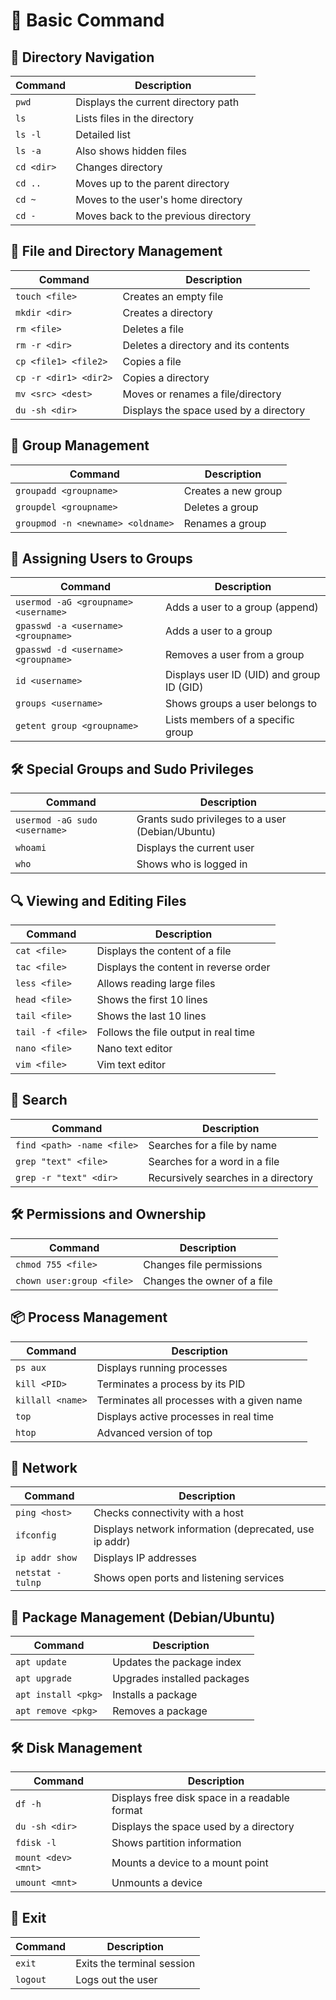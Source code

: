 # 📌 Basic Command

## 🔹 Directory Navigation
| Command       | Description |
|--------------|------------|
| `pwd`       | Displays the current directory path |
| `ls`        | Lists files in the directory |
| `ls -l`     | Detailed list |
| `ls -a`     | Also shows hidden files |
| `cd <dir>`  | Changes directory |
| `cd ..`     | Moves up to the parent directory |
| `cd ~`      | Moves to the user's home directory |
| `cd -`      | Moves back to the previous directory |

## 📂 File and Directory Management
| Command               | Description |
|----------------------|-------------|
| `touch <file>`       | Creates an empty file |
| `mkdir <dir>`        | Creates a directory |
| `rm <file>`          | Deletes a file |
| `rm -r <dir>`        | Deletes a directory and its contents |
| `cp <file1> <file2>` | Copies a file |
| `cp -r <dir1> <dir2>`| Copies a directory |
| `mv <src> <dest>`    | Moves or renames a file/directory |
| `du -sh <dir>`       | Displays the space used by a directory |

## 👥 Group Management
| Command                        | Description |
|--------------------------------|-------------|
| `groupadd <groupname>`         | Creates a new group |
| `groupdel <groupname>`         | Deletes a group |
| `groupmod -n <newname> <oldname>` | Renames a group |

## 🔄 Assigning Users to Groups
| Command                                    | Description |
|--------------------------------------------|-------------|
| `usermod -aG <groupname> <username>`      | Adds a user to a group (append) |
| `gpasswd -a <username> <groupname>`       | Adds a user to a group |
| `gpasswd -d <username> <groupname>`       | Removes a user from a group |
| `id <username>`                            | Displays user ID (UID) and group ID (GID) |
| `groups <username>`                        | Shows groups a user belongs to |
| `getent group <groupname>`                 | Lists members of a specific group |

## 🛠️ Special Groups and Sudo Privileges
| Command                                    | Description |
|--------------------------------------------|-------------|
| `usermod -aG sudo <username>`             | Grants sudo privileges to a user (Debian/Ubuntu) |
| `whoami`                                   | Displays the current user |
| `who`                                      | Shows who is logged in |

## 🔍 Viewing and Editing Files
| Command           | Description |
|------------------|-------------|
| `cat <file>`     | Displays the content of a file |
| `tac <file>`     | Displays the content in reverse order |
| `less <file>`    | Allows reading large files |
| `head <file>`    | Shows the first 10 lines |
| `tail <file>`    | Shows the last 10 lines |
| `tail -f <file>` | Follows the file output in real time |
| `nano <file>`    | Nano text editor |
| `vim <file>`     | Vim text editor |

## 🔎 Search
| Command                    | Description |
|---------------------------|-------------|
| `find <path> -name <file>` | Searches for a file by name |
| `grep "text" <file>`     | Searches for a word in a file |
| `grep -r "text" <dir>`   | Recursively searches in a directory |

## 🛠️ Permissions and Ownership
| Command                    | Description |
|---------------------------|-------------|
| `chmod 755 <file>`        | Changes file permissions |
| `chown user:group <file>` | Changes the owner of a file |

## 📦 Process Management
| Command          | Description |
|-----------------|-------------|
| `ps aux`       | Displays running processes |
| `kill <PID>`   | Terminates a process by its PID |
| `killall <name>`| Terminates all processes with a given name |
| `top`          | Displays active processes in real time |
| `htop`         | Advanced version of top |

## 📡 Network
| Command            | Description |
|-------------------|-------------|
| `ping <host>`     | Checks connectivity with a host |
| `ifconfig`        | Displays network information (deprecated, use ip addr) |
| `ip addr show`    | Displays IP addresses |
| `netstat -tulnp`  | Shows open ports and listening services |

## 💾 Package Management (Debian/Ubuntu)

| Command                | Description |
|-----------------------|-------------|
| `apt update`         | Updates the package index |
| `apt upgrade`        | Upgrades installed packages |
| `apt install <pkg>`  | Installs a package |
| `apt remove <pkg>`   | Removes a package |

## 🛠️ Disk Management
| Command            | Description |
|-------------------|-------------|
| `df -h`         | Displays free disk space in a readable format |
| `du -sh <dir>`  | Displays the space used by a directory |
| `fdisk -l`      | Shows partition information |
| `mount <dev> <mnt>` | Mounts a device to a mount point |
| `umount <mnt>`  | Unmounts a device |

## 🏁 Exit
| Command    | Description |
|-----------|-------------|
| `exit`   | Exits the terminal session |
| `logout` | Logs out the user |
